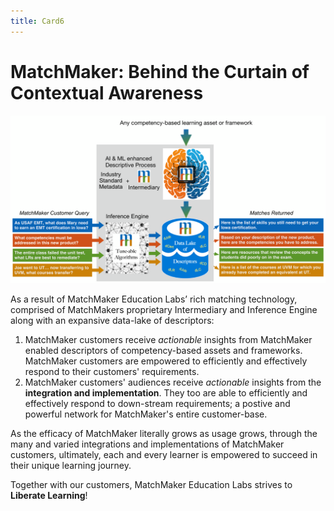 ```yaml
---
title: Card6
---
```

# MatchMaker: Behind the Curtain of Contextual Awareness

![MatchMaker Complete Diagram](/mmassets/MM-Detail.svg)

As a result of MatchMaker Education Labs’ rich matching technology, comprised of MatchMakers proprietary Intermediary and Inference Engine along with an expansive data-lake of descriptors:

1. MatchMaker customers receive *actionable* insights from MatchMaker enabled descriptors of competency-based assets and frameworks. MatchMaker customers are empowered to efficiently and effectively respond to their customers' requirements.
2. MatchMaker customers' audiences receive *actionable* insights from the  **integration and implementation**. They too are able to efficiently and effectively respond to down-stream requirements; a postive and powerful network for MatchMaker's entire customer-base. 

As the efficacy of MatchMaker literally grows as usage grows, through the many and varied integrations and implementations of MatchMaker customers, ultimately, each and every learner is empowered to succeed in their unique learning journey.

<p class="text-center">Together with our customers, MatchMaker Education Labs strives to <strong>Liberate Learning</strong>!</p>

